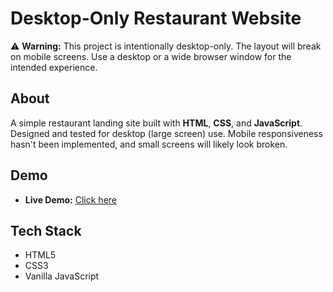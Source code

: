 # Desktop-Only Restaurant Website

⚠️ **Warning:** This project is intentionally desktop-only. The layout will break on mobile screens. Use a desktop or a wide browser window for the intended experience.

## About
A simple restaurant landing site built with **HTML**, **CSS**, and **JavaScript**.  
Designed and tested for desktop (large screen) use. Mobile responsiveness hasn't been implemented, and small screens will likely look broken.

## Demo
- **Live Demo:** [Click here](https://fadilahrahmadiah.github.io/restaurant-website-html-css-js/)

## Tech Stack
- HTML5
- CSS3
- Vanilla JavaScript
